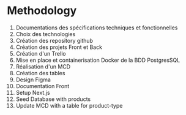 # Methodology

1. Documentations des spécifications techniques et fonctionnelles
2. Choix des technologies
3. Création des repository github
4. Création des projets Front et Back
5. Création d'un Trello
6. Mise en place et containerisation Docker de la BDD PostgresSQL
7. Réalisation d'un MCD
8. Création des tables
9. Design Figma
10. Documentation Front
11. Setup Next.js
12. Seed Database with products
13. Update MCD with a table for product-type 